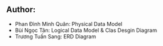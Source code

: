 ## Author:

<ul>
    <li> Phan Đình Minh Quân: Physical Data Model </li>
    <li> Bùi Ngọc Tân: Logical Data Model & Clas Desgin Diagram </li>
    <li> Trương Tuấn Sang: ERD Diagram </li>
<ul>
